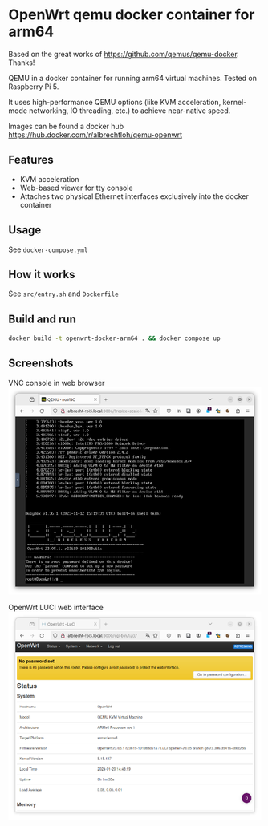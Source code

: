 # OpenWrt qemu docker container for arm64

Based on the great works of https://github.com/qemus/qemu-docker. Thanks!

QEMU in a docker container for running arm64 virtual machines. Tested on Raspberry Pi 5.

It uses high-performance QEMU options (like KVM acceleration, kernel-mode networking, IO threading, etc.) to achieve near-native speed.

Images can be found a docker hub https://hub.docker.com/r/albrechtloh/qemu-openwrt

## Features

 - KVM acceleration
 - Web-based viewer for tty console
 - Attaches two physical Ethernet interfaces exclusively into the docker container

## Usage

See `docker-compose.yml`

## How it works
See `src/entry.sh` and `Dockerfile`

## Build and run

```bash
docker build -t openwrt-docker-arm64 . && docker compose up
```

## Screenshots

VNC console in web browser
![VNC console in web browser](pictures/qemu_openwrt_vnc_console.png)

OpenWrt LUCI web interface
![OpenWrt LUCI web interface](pictures/qemu_openwrt_luci.png)
